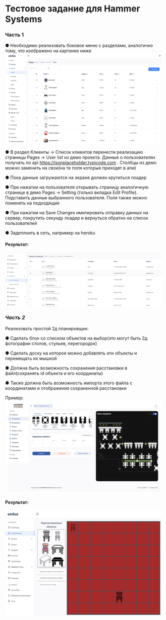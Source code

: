 # Тестовое задание для Hammer Systems

### Часть 1

●   Необходимо реализовать боковое меню с разделами, аналогично тому, что изображено на картинке ниже![Screenshot_1](./readme/Screenshot_3.jpg)

●   В раздел Клиенты -> Список клиентов перенести реализацию страницы Pages -> User list из демо проекта. Данные о пользователях получать по api https://jsonplaceholder.typicode.com . Столбцы из демо можно заменить на свои(на те поля которые приходят в апи)

●   Пока данные загружаются на экране должен крутиться лоадер

●   При нажатии на пользователя открывать страницу аналогичную странице в демо Pages -> Setting (только вкладка Edit Profile). Подставить данные выбранного пользователя. Поля также можно поменять на подходящие

●   При нажатии на Save Changes имитировать отправку данных на сервер, покрутить секунду лоадер и вернуться обратно на список пользователей

●   Задеплоить в сеть, например на heroku 

#### Результат:

![Screenshot_1](./readme/Screenshot_1.jpg)



### *Часть 2*

Реализовать простой 2д планировщик:

●   Сделать блок со списком объектов на выбор(это могут быть 2д фотографии столов, стульев, перегородок)

●   Сделать доску на которое можно добавлять эти объекты и перемещать их мышкой

●   Должна быть возможность сохранения расстановки в файл(сохранять id объекта и его координаты)

●   Также должна быть возможность импорта этого файла с координатами и отображения сохраненной расстановки

Пример: ![Screenshot_1](./readme/Screenshot_4.jpg)

#### Результат:

![Screenshot_1](./readme/Screenshot_2.jpg)

